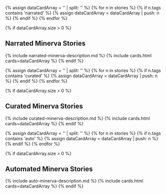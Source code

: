 {% assign dataCardArray = '' | split: '' %}
{% for n in stories %}
  {% if n.tags contains 'narrated' %}
    {% assign dataCardArray = dataCardArray | push: n %}
  {% endif %}
{% endfor %}

{% if dataCardArray.size > 0 %}
  <h2> Narrated Minerva Stories</h2>
  {% include narrated-minerva-description.md %} 
  {% include cards.html cards=dataCardArray %} 
{% endif %}



{% assign dataCardArray = '' | split: '' %}
{% for n in stories %}
  {% if n.tags contains 'curated' %}
    {% assign dataCardArray = dataCardArray | push: n %}
  {% endif %}
{% endfor %}

{% if dataCardArray.size > 0 %}
  <h2> Curated Minerva Stories</h2>
  {% include curated-minerva-description.md %} 
  {% include cards.html cards=dataCardArray %}
{% endif %}



{% assign dataCardArray = '' | split: '' %}
{% for n in stories %}
  {% if n.tags contains 'auto' %}
    {% assign dataCardArray = dataCardArray | push: n %}
  {% endif %}
{% endfor %}

{% if dataCardArray.size > 0 %}
  <h2> Automated Minerva Stories</h2>
  {% include auto-minerva-description.md %} 
  {% include cards.html cards=dataCardArray %}
{% endif %}
